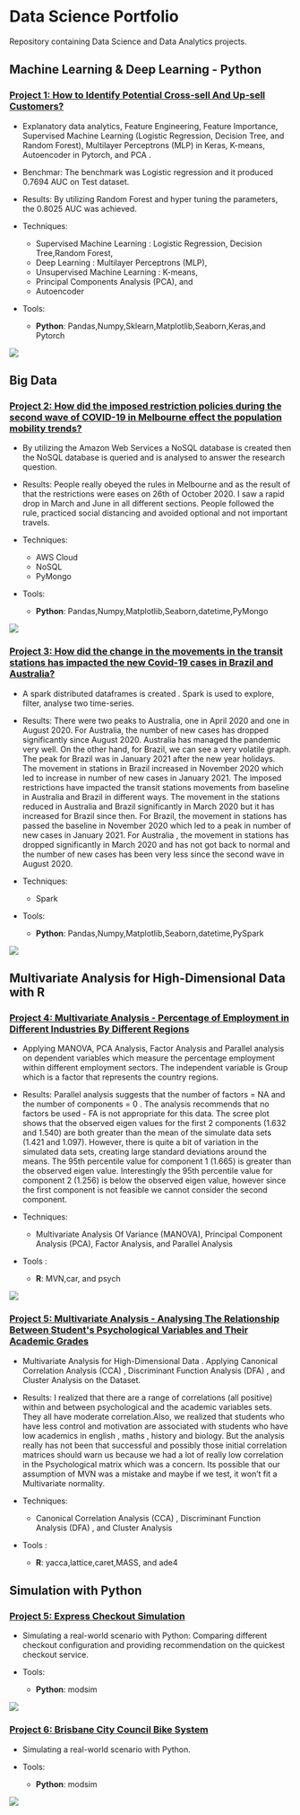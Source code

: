 # Data Science Portfolio
Repository containing Data Science and Data Analytics projects. 

## Machine Learning & Deep Learning - Python
### [Project 1: How to Identify Potential Cross-sell And Up-sell Customers?](https://github.com/harjomand/Portfolio/blob/main/How_to_Identify_Potential_Cross_sell_And_Up_sell_Customers.ipynb) 
* Explanatory data analytics, Feature Engineering, Feature Importance, Supervised Machine Learning (Logistic Regression, Decision Tree, and Random Forest), Multilayer Perceptrons (MLP) in Keras, K-means, Autoencoder in Pytorch, and PCA .   
* Benchmar: The benchmark was Logistic regression and it produced 0.7694 AUC on Test dataset.
* Results: By utilizing Random Forest and hyper tuning the parameters, the 0.8025 AUC was achieved. 

* Techniques: 
   - Supervised Machine Learning : Logistic Regression, Decision Tree,Random Forest,
   - Deep Learning : Multilayer Perceptrons (MLP),
   - Unsupervised Machine Learning : K-means, 
   - Principal Components Analysis (PCA), and
   - Autoencoder
   
* Tools: 
   - **Python**: Pandas,Numpy,Sklearn,Matplotlib,Seaborn,Keras,and Pytorch 
   
![](/images/RandomForest.PNG)

## Big Data 
### [Project 2: How did the imposed restriction policies during the second wave of COVID-19 in Melbourne effect the population mobility trends?](https://github.com/harjomand/Portfolio/blob/main/Covid-19-Melbourne.ipynb) 
* By utilizing the Amazon Web Services a NoSQL database is created then the NoSQL database is queried and is analysed to answer the research question.  
* Results: People really obeyed the rules in Melbourne and as the result of that the restrictions were eases on 26th of October 2020. I saw a rapid drop in March and June in all different sections. People followed the rule, practiced social distancing and avoided optional and not important travels.

* Techniques: 
   - AWS Cloud
   - NoSQL 
   - PyMongo
   
* Tools: 
   - **Python**: Pandas,Numpy,Matplotlib,Seaborn,datetime,PyMongo 
   
![](/images/Covid-19.PNG)


### [Project 3: How did the change in the movements in the transit stations has impacted the new Covid-19 cases in Brazil and Australia? ](https://github.com/harjomand/Portfolio/blob/main/COVID19_Australia_Brazil.ipynb) 
* A spark distributed dataframes is created . Spark is used to explore, filter, analyse two time-series. 
* Results: There were two peaks to Australia, one in April 2020 and one in August 2020. For Australia, the number of new cases has dropped significantly since August 2020. Australia has managed the pandemic very well. On the other hand, for Brazil, we can see a very volatile graph. The peak for Brazil was in January 2021 after the new year holidays. The movement in stations in Brazil increased in November 2020 which led to increase in number of new cases in January 2021. The imposed restrictions have impacted the transit stations movements from baseline in Australia and Brazil in different ways. The movement in the stations reduced in Australia and Brazil significantly in March 2020 but it has increased for Brazil since then. For Brazil, the movement in stations has passed the baseline in November 2020 which led to a peak in number of new cases in January 2021. For Australia , the movement in stations has dropped significantly in March 2020 and has not got back to normal and the number of new cases has been very less since the second wave in August 2020.

* Techniques: 
   - Spark
   
* Tools: 
   - **Python**: Pandas,Numpy,Matplotlib,Seaborn,datetime,PySpark
  
![](/images/Aus_Br.PNG)
 
## Multivariate Analysis for High-Dimensional Data with R
### [Project 4: Multivariate Analysis - Percentage of Employment in Different Industries By Different Regions](https://github.com/harjomand/Portfolio/blob/main/Analysing-Eurogroup.pdf) 
* Applying MANOVA, PCA Analysis, Factor Analysis and Parallel analysis on dependent variables which measure the percentage employment within different employment sectors. The independent variable is Group which is a factor that represents the country regions. 
* Results: Parallel analysis suggests that the number of factors = NA and the number of components = 0 . The analysis recommends that no factors be used - FA is not appropriate for this data. The scree plot shows that the observed eigen values for the first 2 components (1.632 and 1.540) are both greater than the mean of the simulate data sets (1.421 and 1.097). However, there is quite a bit of variation in the simulated data sets, creating large standard deviations around the means. The 95th percentile value for component 1 (1.665) is greater than the observed eigen value. Interestingly the 95th percentile value for component 2 (1.256) is below the observed eigen value, however since the first component is not feasible we cannot consider the second component.

* Techniques: 
   - Multivariate Analysis Of Variance (MANOVA), Principal Component Analysis (PCA), Factor Analysis, and Parallel Analysis 
* Tools : 
   - **R**: MVN,car, and psych
   
![](/images/Parallel_Analysis_Scree_Plots.PNG)

### [Project 5: Multivariate Analysis - Analysing The Relationship Between Student's Psychological Variables and Their Academic Grades](https://github.com/harjomand/Portfolio/blob/main/Psychological-Variables-and-Academic-Grades.pdf) 
* Multivariate Analysis for High-Dimensional Data . Applying Canonical Correlation Analysis (CCA) , Discriminant Function Analysis (DFA) , and Cluster Analysis on the Dataset. 
* Results: I realized that there are a range of correlations (all positive) within and between psychological and the academic variables sets. They all have moderate correlation.Also, we realized that students who have less control and motivation are associated with students who have low academics in english , maths , history and biology. But the analysis really has not been that successful and possibly those initial correlation matrices should warn us because we had a lot of really low correlation in the Psychological matrix which was a concern. Its possible that our assumption of MVN was a mistake and maybe if we test, it won’t fit a Multivariate normality.

* Techniques: 
   - Canonical Correlation Analysis (CCA) , Discriminant Function Analysis (DFA) , and Cluster Analysis
* Tools : 
   - **R**: yacca,lattice,caret,MASS, and ade4
   

## Simulation with Python
### [Project 5: Express Checkout Simulation](https://github.com/harjomand/Portfolio/blob/main/Express%20Checkout%20Simulation%20with%20Python%20.ipynb)
* Simulating a real-world scenario with Python: Comparing different checkout configuration and providing recommendation on the quickest checkout service.

* Tools: 
   - **Python**: modsim

![](/images/Express_Checkout.PNG)


### [Project 6: Brisbane City Council Bike System](https://github.com/harjomand/Portfolio/blob/main/Brisbane%20-%20TooBike.ipynb)
* Simulating a real-world scenario with Python. 

* Tools: 
   - **Python**: modsim

![](/images/Unhappycustomers.PNG)



